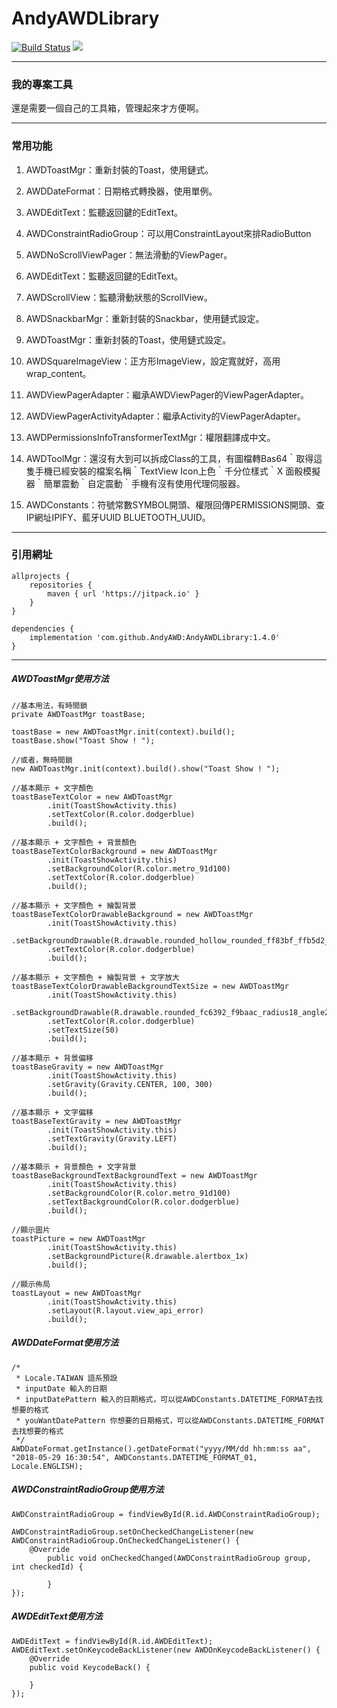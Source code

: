 # AndyAWDLibrary
[![Build Status](https://travis-ci.org/AndyAWD/AndyAWDLibrary.svg?branch=master)](https://travis-ci.org/AndyAWD/AndyAWDLibrary)  [![](https://jitpack.io/v/AndyAWD/AndyAWDLibrary.svg)](https://jitpack.io/#AndyAWD/AndyAWDLibrary)
***
### 我的專案工具
還是需要一個自己的工具箱，管理起來才方便啊。
***  
### 常用功能
1. AWDToastMgr：重新封裝的Toast，使用鏈式。
2. AWDDateFormat：日期格式轉換器，使用單例。
3. AWDEditText：監聽返回鍵的EditText。
4. AWDConstraintRadioGroup：可以用ConstraintLayout來排RadioButton

1. AWDNoScrollViewPager：無法滑動的ViewPager。
2. AWDEditText：監聽返回鍵的EditText。
3. AWDScrollView：監聽滑動狀態的ScrollView。
4. AWDSnackbarMgr：重新封裝的Snackbar，使用鏈式設定。
5. AWDToastMgr：重新封裝的Toast，使用鏈式設定。
6. AWDSquareImageView：正方形ImageView，設定寬就好，高用wrap_content。
7. AWDViewPagerAdapter：繼承AWDViewPager的ViewPagerAdapter。
8. AWDViewPagerActivityAdapter：繼承Activity的ViewPagerAdapter。
9. AWDPermissionsInfoTransformerTextMgr：權限翻譯成中文。
10. AWDToolMgr：還沒有大到可以拆成Class的工具，有圖檔轉Bas64｀取得這隻手機已經安裝的檔案名稱｀TextView Icon上色｀千分位樣式｀X 面骰模擬器｀簡單震動｀自定震動｀手機有沒有使用代理伺服器。
11. AWDConstants：符號常數SYMBOL開頭、權限回傳PERMISSIONS開頭、查IP網址IPIFY、藍牙UUID BLUETOOTH_UUID。
    
***
### 引用網址

    allprojects {
        repositories {
            maven { url 'https://jitpack.io' }
        }
    }

    dependencies {
        implementation 'com.github.AndyAWD:AndyAWDLibrary:1.4.0'
    }
***

##### AWDToastMgr使用方法

    //基本用法，有時間鎖
    private AWDToastMgr toastBase;
    
    toastBase = new AWDToastMgr.init(context).build();
    toastBase.show("Toast Show ! ");
    
    //或者，無時間鎖
    new AWDToastMgr.init(context).build().show("Toast Show ! ");
    
    //基本顯示 + 文字顏色
    toastBaseTextColor = new AWDToastMgr
            .init(ToastShowActivity.this)
            .setTextColor(R.color.dodgerblue)
            .build();
    
    //基本顯示 + 文字顏色 + 背景顏色
    toastBaseTextColorBackground = new AWDToastMgr
            .init(ToastShowActivity.this)
            .setBackgroundColor(R.color.metro_91d100)
            .setTextColor(R.color.dodgerblue)
            .build();
            
    //基本顯示 + 文字顏色 + 繪製背景
    toastBaseTextColorDrawableBackground = new AWDToastMgr
            .init(ToastShowActivity.this)
            .setBackgroundDrawable(R.drawable.rounded_hollow_rounded_ff83bf_ffb5d2_radius20_angle270)
            .setTextColor(R.color.dodgerblue)
            .build();
    
    //基本顯示 + 文字顏色 + 繪製背景 + 文字放大
    toastBaseTextColorDrawableBackgroundTextSize = new AWDToastMgr
            .init(ToastShowActivity.this)
            .setBackgroundDrawable(R.drawable.rounded_fc6392_f9baac_radius18_angle270)
            .setTextColor(R.color.dodgerblue)
            .setTextSize(50)
            .build();
    
    //基本顯示 + 背景偏移
    toastBaseGravity = new AWDToastMgr
            .init(ToastShowActivity.this)
            .setGravity(Gravity.CENTER, 100, 300)
            .build();
    
    //基本顯示 + 文字偏移
    toastBaseTextGravity = new AWDToastMgr
            .init(ToastShowActivity.this)
            .setTextGravity(Gravity.LEFT)
            .build();
    
    //基本顯示 + 背景顏色 + 文字背景
    toastBaseBackgroundTextBackgroundText = new AWDToastMgr
            .init(ToastShowActivity.this)
            .setBackgroundColor(R.color.metro_91d100)
            .setTextBackgroundColor(R.color.dodgerblue)
            .build();
    
    //顯示圖片
    toastPicture = new AWDToastMgr
            .init(ToastShowActivity.this)
            .setBackgroundPicture(R.drawable.alertbox_1x)
            .build();
    
    //顯示佈局
    toastLayout = new AWDToastMgr
            .init(ToastShowActivity.this)
            .setLayout(R.layout.view_api_error)
            .build();

##### AWDDateFormat使用方法            
    
    /*
     * Locale.TAIWAN 語系預設 
     * inputDate 輸入的日期
     * inputDatePattern 輸入的日期格式，可以從AWDConstants.DATETIME_FORMAT去找想要的格式
     * youWantDatePattern 你想要的日期格式，可以從AWDConstants.DATETIME_FORMAT去找想要的格式
     */
    AWDDateFormat.getInstance().getDateFormat("yyyy/MM/dd hh:mm:ss aa", "2018-05-29 16:30:54", AWDConstants.DATETIME_FORMAT_01, Locale.ENGLISH);
    
##### AWDConstraintRadioGroup使用方法

    AWDConstraintRadioGroup = findViewById(R.id.AWDConstraintRadioGroup);
    
    AWDConstraintRadioGroup.setOnCheckedChangeListener(new AWDConstraintRadioGroup.OnCheckedChangeListener() {
        @Override
            public void onCheckedChanged(AWDConstraintRadioGroup group, int checkedId) {
                    
            }
    });
        
##### AWDEditText使用方法

    AWDEditText = findViewById(R.id.AWDEditText);
    AWDEditText.setOnKeycodeBackListener(new AWDOnKeycodeBackListener() {
        @Override
        public void KeycodeBack() {
                
        }
    });